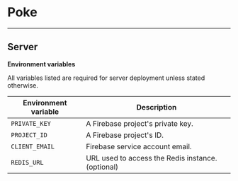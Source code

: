 # Poke
___
## Server

**Environment variables**

All variables listed are required for server deployment unless stated otherwise.

| Environment variable  | Description |
| ---- |-------------|
| `PRIVATE_KEY` | A Firebase project's private key. |
| `PROJECT_ID` | A Firebase project's ID. |
| `CLIENT_EMAIL` | Firebase service account email. |
| `REDIS_URL` | URL used to access the Redis instance. \(optional\) |
